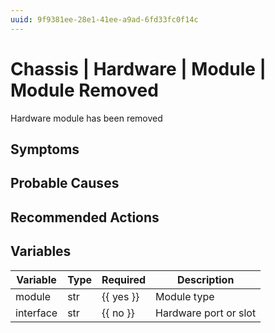 ```yaml
---
uuid: 9f9381ee-28e1-41ee-a9ad-6fd33fc0f14c
---
```

# Chassis | Hardware | Module | Module Removed

Hardware module has been removed

## Symptoms

## Probable Causes

## Recommended Actions

## Variables

Variable | Type | Required | Description
--- | --- | --- | ---
module | str | {{ yes }} | Module type
interface | str | {{ no }} | Hardware port or slot
